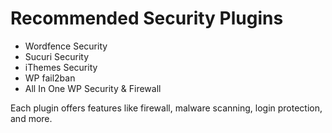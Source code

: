 # Recommended Security Plugins

- Wordfence Security
- Sucuri Security
- iThemes Security
- WP fail2ban
- All In One WP Security & Firewall

Each plugin offers features like firewall, malware scanning, login protection, and more.
